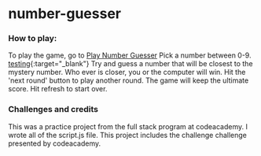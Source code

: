 # number-guesser
###  How to play:
To play the game, go to <a href="https://promoteglobal.github.io/number-guesser/" target="_blank"> Play Number Guesser</a>  Pick a number between 0-9. [testing](https://promoteglobal.github.io/number-guesser/){:target="_blank"} Try and guess a number that will be closest to the mystery number.  Who ever is closer, you or the computer will win.  Hit the 'next round' button to play another round.  The game will keep the ultimate score.  Hit refresh to start over.


### Challenges and credits
This was a practice project from the full stack program at codeacademy.  I wrote all of the script.js file.  This project includes the challenge challenge presented by codeacademy.
